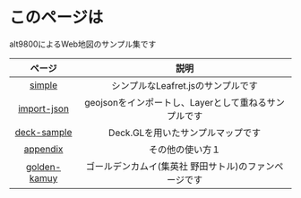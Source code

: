 # このページは
alt9800によるWeb地図のサンプル集です


|ページ|説明|
|:---:|:---:|
|[simple](./simple)|シンプルなLeafret.jsのサンプルです|
|[import-json](./import-json)|geojsonをインポートし、Layerとして重ねるサンプルです|
|[deck-sample](./deck-sample)|Deck.GLを用いたサンプルマップです|
|[appendix](./appendix)|その他の使い方１|
|[golden-kamuy](./golden-kamuy)|ゴールデンカムイ(集英社 野田サトル)のファンページです|
